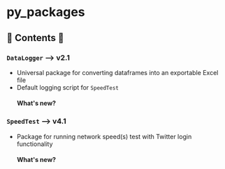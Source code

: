 # py_packages

## 🐍 Contents 🐍 
### `DataLogger` --> v2.1 
- Universal package for converting dataframes into an exportable Excel file 
- Default logging script for `SpeedTest` 
  #### What's new? 
  
     
### `SpeedTest` --> v4.1 
- Package for running network speed(s) test with Twitter login functionality 
  #### What's new? 
